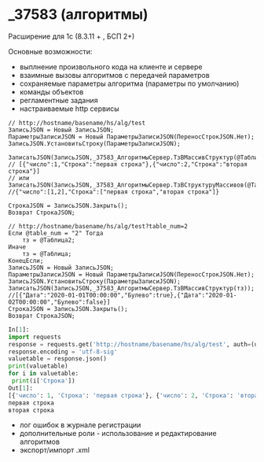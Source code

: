 # _37583 (алгоритмы)

Расширение для 1с (8.3.11 + , БСП 2+) 

Основные возможности:

* выплнение произвольного кода на клиенте и сервере
* взаимные вызовы алгоритмов с передачей параметров
* сохраняемые параметры алгоритма (параметры по умолчанию)
* команды объектов
* регламентные задания
* настраиваемые http сервисы

```1c-enterprise
// http://hostname/basename/hs/alg/test
ЗаписьJSON = Новый ЗаписьJSON; 
ПараметрыЗаписиJSON = Новый ПараметрыЗаписиJSON(ПереносСтрокJSON.Нет); 
ЗаписьJSON.УстановитьСтроку(ПараметрыЗаписиJSON); 

ЗаписатьJSON(ЗаписьJSON,_37583_АлгоритмыСервер.ТзВМассивСтруктур(@Таблица));
// [{"число":1,"Строка":"первая строка"},{"число":2,"Строка":"вторая строка"}]
// или
ЗаписатьJSON(ЗаписьJSON,_37583_АлгоритмыСервер.ТзВСтруктуруМассивов(@Таблица)); 
//{"число":[1,2],"Строка":["первая строка","вторая строка"]}

СтрокаJSON = ЗаписьJSON.Закрыть(); 
Возврат СтрокаJSON; 

// http://hostname/basename/hs/alg/test?table_num=2
Если @table_num = "2" Тогда 
	тз = @Таблица2; 
Иначе 
	тз = @Таблица; 
КонецЕсли; 
ЗаписьJSON = Новый ЗаписьJSON; 
ПараметрыЗаписиJSON = Новый ПараметрыЗаписиJSON(ПереносСтрокJSON.Нет); 
ЗаписьJSON.УстановитьСтроку(ПараметрыЗаписиJSON); 
ЗаписатьJSON(ЗаписьJSON,_37583_АлгоритмыСервер.ТзВМассивСтруктур(тз)); 
//[{"Дата":"2020-01-01T00:00:00","Булево":true},{"Дата":"2020-01-02T00:00:00","Булево":false}]
СтрокаJSON = ЗаписьJSON.Закрыть(); 
Возврат СтрокаJSON; 
```

```python
In[1]: 
import requests   
response = requests.get('http://hostname/basename/hs/alg/test', auth=(username, password))
response.encoding = 'utf-8-sig'
valuetable = response.json()
print(valuetable)
for i in valuetable:
 print(i['Строка'])
Out[1]:
[{'число': 1, 'Строка': 'первая строка'}, {'число': 2, 'Строка': 'вторая строка'}]
первая строка
вторая строка


```
* лог ошибок в  журнале регистрации
* дополнительные роли - использование и редактирование алгоритмов
* экспорт/импорт .xml
